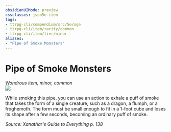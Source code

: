 ```yaml
---
obsidianUIMode: preview
cssclasses: json5e-item
tags:
- ttrpg-cli/compendium/src/5e/xge
- ttrpg-cli/item/rarity/common
- ttrpg-cli/item/tier/minor
aliases: 
- "Pipe of Smoke Monsters"
---
```

# Pipe of Smoke Monsters
*Wondrous item, minor, common*  
![](3-Mechanics/CLI/items/img/pipe-of-smoke-monsters.webp#right)


While smoking this pipe, you can use an action to exhale a puff of smoke that takes the form of a single creature, such as a dragon, a flumph, or a froghemoth. The form must be small enough to fit in a 1-foot cube and loses its shape after a few seconds, becoming an ordinary puff of smoke.

*Source: Xanathar's Guide to Everything p. 138*